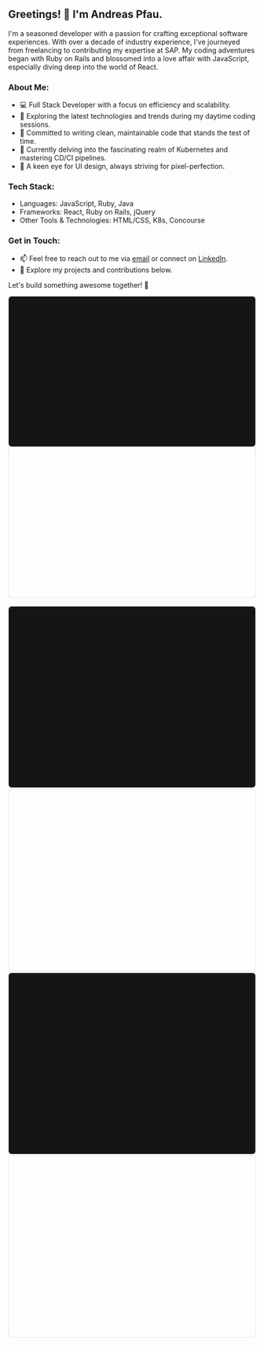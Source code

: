 ## Greetings! 👋 I'm Andreas Pfau.

I'm a seasoned developer with a passion for crafting exceptional software experiences. With over a decade of industry experience, I've journeyed from freelancing to contributing my expertise at SAP. My coding adventures began with Ruby on Rails and blossomed into a love affair with JavaScript, especially diving deep into the world of React.


### About Me:

- 💻 Full Stack Developer with a focus on efficiency and scalability.
- 🚀 Exploring the latest technologies and trends during my daytime coding sessions.
- 🌟 Committed to writing clean, maintainable code that stands the test of time.
- 🌱 Currently delving into the fascinating realm of Kubernetes and mastering CD/CI pipelines.
- 🎨 A keen eye for UI design, always striving for pixel-perfection.

### Tech Stack:

- Languages: JavaScript, Ruby, Java
- Frameworks: React, Ruby on Rails, jQuery
- Other Tools & Technologies: HTML/CSS, K8s, Concourse

### Get in Touch:

- 📫 Feel free to reach out to me via [email](mailto:ap@a-pfau.de) or connect on [LinkedIn](https://www.linkedin.com/in/andreas-pfau-482b995).
- 🔗 Explore my projects and contributions below.

Let's build something awesome together! 🚀


<a href="https://github.com/andypf/andypf#gh-dark-mode-only">
  <img align="top" src="stats/overview_dark.svg" />
</a>
<a href="https://github.com/andypf/andypf#gh-light-mode-only">
  <img align="top" src="stats/overview_light.svg" />
</a>
<br/><br/>
<a href="https://github.com/andypf/andypf#gh-dark-mode-only">
  <img src="stats/languages_dark.svg"/>
</a>
<a href="https://github.com/andypf/andypf#gh-light-mode-only">
  <img src="stats/languages_light.svg"/>
</a>

<a href="https://github.com/andypf/andypf#gh-dark-mode-only">
  <img src="stats/top_repos_dark.svg"/>
</a>
<a href="https://github.com/andypf/andypf#gh-light-mode-only">
  <img src="stats/top_repos_light.svg"/>
</a>
